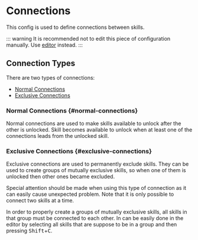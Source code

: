 # Connections

This config is used to define connections between skills.

::: warning
It is recommended not to edit this piece of configuration manually. Use [editor](/creators/editor) instead.
:::

## Connection Types

There are two types of connections:

- [Normal Connections](#normal-connections)
- [Exclusive Connections](#exclusive-connections)

### Normal Connections {#normal-connections}

Normal connections are used to make skills available to unlock after the other is unlocked. Skill becomes available to unlock when at least one of the connections leads from the unlocked skill.

### Exclusive Connections {#exclusive-connections}

Exclusive connections are used to permanently exclude skills. They can be used to create groups of mutually exclusive skills, so when one of them is unlocked then other ones became excluded.

Special attention should be made when using this type of connection as it can easily cause unexpected problem. Note that it is only possible to connect two skills at a time.

In order to properly create a groups of mutually exclusive skills, all skills in that group must be connected to each other. In can be easily done in the editor by selecting all skills that are suppose to be in a group and then pressing <kbd>Shift</kbd>+<kbd>C</kbd>.